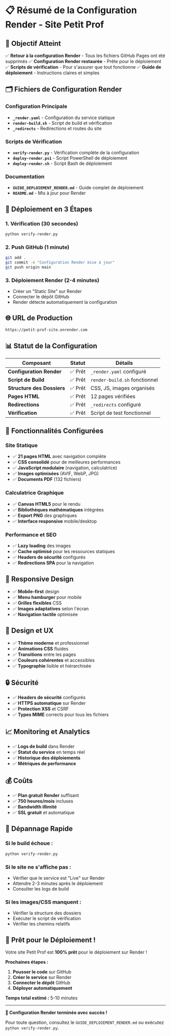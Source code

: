 # 📋 Résumé de la Configuration Render - Site Petit Prof

## 🎯 **Objectif Atteint**

✅ **Retour à la configuration Render** - Tous les fichiers GitHub Pages ont été supprimés
✅ **Configuration Render restaurée** - Prête pour le déploiement
✅ **Scripts de vérification** - Pour s'assurer que tout fonctionne
✅ **Guide de déploiement** - Instructions claires et simples

## 🗂️ **Fichiers de Configuration Render**

### **Configuration Principale**
- **`_render.yaml`** - Configuration du service statique
- **`render-build.sh`** - Script de build et vérification
- **`_redirects`** - Redirections et routes du site

### **Scripts de Vérification**
- **`verify-render.py`** - Vérification complète de la configuration
- **`deploy-render.ps1`** - Script PowerShell de déploiement
- **`deploy-render.sh`** - Script Bash de déploiement

### **Documentation**
- **`GUIDE_DEPLOIEMENT_RENDER.md`** - Guide complet de déploiement
- **`README.md`** - Mis à jour pour Render

## 🚀 **Déploiement en 3 Étapes**

### **1. Vérification (30 secondes)**
```bash
python verify-render.py
```

### **2. Push GitHub (1 minute)**
```bash
git add .
git commit -m "Configuration Render mise à jour"
git push origin main
```

### **3. Déploiement Render (2-4 minutes)**
- Créer un "Static Site" sur Render
- Connecter le dépôt GitHub
- Render détecte automatiquement la configuration

## 🌐 **URL de Production**

```
https://petit-prof-site.onrender.com
```

## 📊 **Statut de la Configuration**

| Composant | Statut | Détails |
|-----------|--------|---------|
| **Configuration Render** | ✅ Prêt | `_render.yaml` configuré |
| **Script de Build** | ✅ Prêt | `render-build.sh` fonctionnel |
| **Structure des Dossiers** | ✅ Prêt | CSS, JS, images organisés |
| **Pages HTML** | ✅ Prêt | 12 pages vérifiées |
| **Redirections** | ✅ Prêt | `_redirects` configuré |
| **Vérification** | ✅ Prêt | Script de test fonctionnel |

## 🔧 **Fonctionnalités Configurées**

### **Site Statique**
- ✅ **21 pages HTML** avec navigation complète
- ✅ **CSS consolidé** pour de meilleures performances
- ✅ **JavaScript modulaire** (navigation, calculatrice)
- ✅ **Images optimisées** (AVIF, WebP, JPG)
- ✅ **Documents PDF** (132 fichiers)

### **Calculatrice Graphique**
- ✅ **Canvas HTML5** pour le rendu
- ✅ **Bibliothèques mathématiques** intégrées
- ✅ **Export PNG** des graphiques
- ✅ **Interface responsive** mobile/desktop

### **Performance et SEO**
- ✅ **Lazy loading** des images
- ✅ **Cache optimisé** pour les ressources statiques
- ✅ **Headers de sécurité** configurés
- ✅ **Redirections SPA** pour la navigation

## 📱 **Responsive Design**

- ✅ **Mobile-first** design
- ✅ **Menu hamburger** pour mobile
- ✅ **Grilles flexibles** CSS
- ✅ **Images adaptatives** selon l'écran
- ✅ **Navigation tactile** optimisée

## 🎨 **Design et UX**

- ✅ **Thème moderne** et professionnel
- ✅ **Animations CSS** fluides
- ✅ **Transitions** entre les pages
- ✅ **Couleurs cohérentes** et accessibles
- ✅ **Typographie** lisible et hiérarchisée

## 🔒 **Sécurité**

- ✅ **Headers de sécurité** configurés
- ✅ **HTTPS automatique** sur Render
- ✅ **Protection XSS** et CSRF
- ✅ **Types MIME** corrects pour tous les fichiers

## 📈 **Monitoring et Analytics**

- ✅ **Logs de build** dans Render
- ✅ **Statut du service** en temps réel
- ✅ **Historique des déploiements**
- ✅ **Métriques de performance**

## 💰 **Coûts**

- ✅ **Plan gratuit Render** suffisant
- ✅ **750 heures/mois** incluses
- ✅ **Bandwidth illimité**
- ✅ **SSL gratuit** et automatique

## 🚨 **Dépannage Rapide**

### **Si le build échoue :**
```bash
python verify-render.py
```

### **Si le site ne s'affiche pas :**
- Vérifier que le service est "Live" sur Render
- Attendre 2-3 minutes après le déploiement
- Consulter les logs de build

### **Si les images/CSS manquent :**
- Vérifier la structure des dossiers
- Exécuter le script de vérification
- Vérifier les chemins relatifs

## 🎉 **Prêt pour le Déploiement !**

Votre site Petit Prof est **100% prêt** pour le déploiement sur Render !

**Prochaines étapes :**
1. **Pousser le code** sur GitHub
2. **Créer le service** sur Render
3. **Connecter le dépôt** GitHub
4. **Déployer automatiquement**

**Temps total estimé :** 5-10 minutes

---

**🌟 Configuration Render terminée avec succès !**

Pour toute question, consultez le `GUIDE_DEPLOIEMENT_RENDER.md` ou exécutez `python verify-render.py`.

